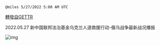 
`@miles 5/27/2022 5:00 AM UTC`

[轉發自GETTR](https://gettr.com/post/p1bjsruc47c)

2022.05.27 新中国联邦法治基金乌克兰人道救援行动-俄乌战争最新战况播报

![img](https://media.gettr.com/group25/origin/2022/05/27/04/7db37a48-fee3-a57c-10db-acfd2d2e7ca4/6383d6c383a688bc0ce747d8282e44b3.jpeg)
